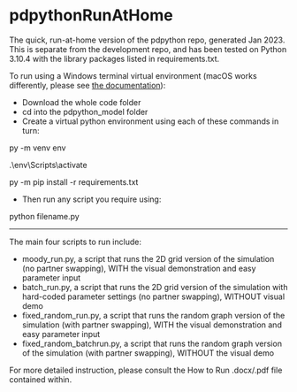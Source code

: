 # pdpythonRunAtHome
The quick, run-at-home version of the pdpython repo, generated Jan 2023. This is separate from the development repo, and has been tested on Python 3.10.4 with the library packages listed in requirements.txt.

To run using a Windows terminal virtual environment (macOS works differently, please see [the documentation](https://packaging.python.org/en/latest/guides/installing-using-pip-and-virtual-environments/)):

- Download the whole code folder
- cd into the pdpython_model folder
- Create a virtual python environment using each of these commands in turn:

py -m venv env

.\env\Scripts\activate

py -m pip install -r requirements.txt

- Then run any script you require using:

python filename.py

------------------------------------------------------------------------------------------------------------------------------------------------

The main four scripts to run include:

- moody_run.py, a script that runs the 2D grid version of the simulation (no partner swapping), WITH the visual demonstration and easy parameter input
- batch_run.py, a script that runs the 2D grid version of the simulation with hard-coded parameter settings (no partner swapping), WITHOUT visual demo
- fixed_random_run.py, a script that runs the random graph version of the simulation (with partner swapping), WITH the visual demonstration and easy parameter input
- fixed_random_batchrun.py, a script that runs the random graph version of the simulation (with partner swapping), WITHOUT the visual demo

For more detailed instruction, please consult the How to Run .docx/.pdf file contained within.
